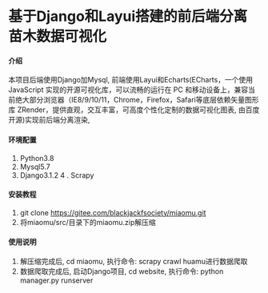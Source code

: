 # 基于Django和Layui搭建的前后端分离苗木数据可视化

#### 介绍
本项目后端使用Django加Mysql, 前端使用Layui和Echarts(ECharts，一个使用 JavaScript 实现的开源可视化库，可以流畅的运行在 PC 和移动设备上，兼容当前绝大部分浏览器（IE8/9/10/11，Chrome，Firefox，Safari等底层依赖矢量图形库 ZRender，提供直观，交互丰富，可高度个性化定制的数据可视化图表, 由百度开源)实现前后端分离渲染,


#### 环境配置
1.  Python3.8
2.  Mysql5.7
3.  Django3.1.2
4 . Scrapy
#### 安装教程

1.  git clone https://gitee.com/blackjackfsociety/miaomu.git
2.  将miaomu/src/目录下的miaomu.zip解压缩

#### 使用说明

1.  解压缩完成后, cd miaomu, 执行命令: scrapy crawl huamu进行数据爬取
2.  数据爬取完成后, 启动Django项目, cd website, 执行命令: python manager.py runserver